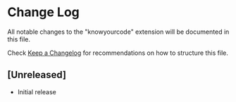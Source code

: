 # Change Log

All notable changes to the "knowyourcode" extension will be documented in this file.

Check [Keep a Changelog](http://keepachangelog.com/) for recommendations on how to structure this file.

## [Unreleased]

- Initial release